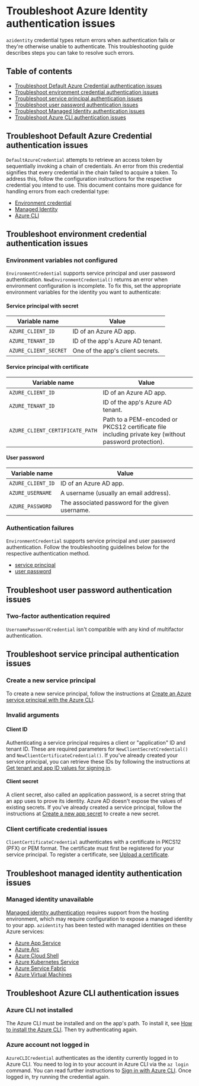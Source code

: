 # Troubleshoot Azure Identity authentication issues

`azidentity` credential types return errors when authentication fails or they're otherwise unable to authenticate. This troubleshooting guide describes steps you can take to resolve such errors.

## Table of contents

- [Troubleshoot Default Azure Credential authentication issues](#troubleshoot-default-azure-credential-authentication-issues)
- [Troubleshoot environment credential authentication issues](#troubleshoot-environment-credential-authentication-issues)
- [Troubleshoot service principal authentication issues](#troubleshoot-service-principal-authentication-issues)
- [Troubleshoot user password authentication issues](#troubleshoot-user-password-authentication-issues)
- [Troubleshoot Managed Identity authentication issues](#troubleshoot-managed-identity-authentication-issues)
- [Troubleshoot Azure CLI authentication issues](#troubleshoot-azure-cli-authentication-issues)

## Troubleshoot Default Azure Credential authentication issues

`DefaultAzureCredential` attempts to retrieve an access token by sequentially invoking a chain of credentials. An error from this credential signifies that every credential in the chain failed to acquire a token. To address this, follow the configuration instructions for the respective credential you intend to use. This document contains more guidance for handling errors from each credential type:

-  [Environment credential](#troubleshoot-environment-credential-authentication-issues)
-  [Managed Identity](#troubleshoot-managed-identity-authentication-issues)
-  [Azure CLI](#troubleshoot-azure-cli-authentication-issues)

## Troubleshoot environment credential authentication issues

### Environment variables not configured

`EnvironmentCredential` supports service principal and user password authentication. `NewEnvironmentCredential()` returns an error when environment configuration is incomplete. To fix this, set the appropriate environment variables for the identity you want to authenticate:

#### Service principal with secret

| Variable name | Value |
| --- | --- |
`AZURE_CLIENT_ID` | ID of an Azure AD app. |
`AZURE_TENANT_ID` | ID of the app's Azure AD tenant. |
`AZURE_CLIENT_SECRET` | One of the app's client secrets. |

#### Service principal with certificate

| Variable name | Value |
| --- | --- |
`AZURE_CLIENT_ID` | ID of an Azure AD app. |
`AZURE_TENANT_ID` | ID of the app's Azure AD tenant. |
`AZURE_CLIENT_CERTIFICATE_PATH` | Path to a PEM-encoded or PKCS12 certificate file including private key (without password protection). |

#### User password

| Variable name | Value |
| --- | --- |
`AZURE_CLIENT_ID` | ID of an Azure AD app. |
`AZURE_USERNAME` | A username (usually an email address). |
`AZURE_PASSWORD` | The associated password for the given username. |

### Authentication failures

`EnvironmentCredential` supports service principal and user password authentication. Follow the troubleshooting guidelines below for the respective authentication method.

- [service principal](#troubleshoot-service-principal-authentication-issues)
- [user password](#troubleshoot-user-password-authentication-issues)

## Troubleshoot user password authentication issues

### Two-factor authentication required

`UsernamePasswordCredential` isn't compatible with any kind of multifactor authentication.

## Troubleshoot service principal authentication issues

### Create a new service principal

To create a new service principal, follow the instructions at [Create an Azure service principal with the Azure CLI](https://docs.microsoft.com/cli/azure/create-an-azure-service-principal-azure-cli).

### Invalid arguments

#### Client ID

Authenticating a service principal requires a client or "application" ID and tenant ID. These are required parameters for `NewClientSecretCredential()` and `NewClientCertificateCredential()`. If you've already created your service principal, you can retrieve these IDs by following the instructions at [Get tenant and app ID values for signing in](https://docs.microsoft.com/azure/active-directory/develop/howto-create-service-principal-portal#get-tenant-and-app-id-values-for-signing-in).

#### Client secret

A client secret, also called an application password, is a secret string that an app uses to prove its identity. Azure AD doesn't expose the values of existing secrets. If you've already created a service principal, follow the instructions at [Create a new app secret](https://docs.microsoft.com/azure/active-directory/develop/howto-create-service-principal-portal#option-2-create-a-new-application-secret) to create a new secret.

### Client certificate credential issues

`ClientCertificateCredential` authenticates with a certificate in PKCS12 (PFX) or PEM format. The certificate must first be registered for your service principal. To register a certificate, see [Upload a certificate](https://docs.microsoft.com/azure/active-directory/develop/howto-create-service-principal-portal#option-1-upload-a-certificate).

## Troubleshoot managed identity authentication issues

### Managed identity unavailable

[Managed identity authentication](https://docs.microsoft.com/azure/active-directory/managed-identities-azure-resources/overview) requires support from the hosting environment, which may require configuration to expose a managed identity to your app. `azidentity` has been tested with managed identities on these Azure services:

- [Azure App Service](https://docs.microsoft.com/azure/app-service/overview-managed-identity)
- [Azure Arc](https://docs.microsoft.com/azure/azure-arc/servers/managed-identity-authentication)
- [Azure Cloud Shell](https://docs.microsoft.com/azure/cloud-shell/overview)
- [Azure Kubernetes Service](https://docs.microsoft.com/azure/aks/use-managed-identity)
- [Azure Service Fabric](https://docs.microsoft.com/azure/service-fabric/configure-existing-cluster-enable-managed-identity-token-service)
- [Azure Virtual Machines](https://docs.microsoft.com/azure/active-directory/managed-identities-azure-resources/qs-configure-portal-windows-vm)

## Troubleshoot Azure CLI authentication issues

### Azure CLI not installed

The Azure CLI must be installed and on the app's path. To install it, see [How to install the Azure CLI](https://docs.microsoft.com/cli/azure/install-azure-cli). Then try authenticating again.

### Azure account not logged in

`AzureCLICredential` authenticates as the identity currently logged in to Azure CLI. You need to log in to your account in Azure CLI via the `az login` command. You can read further instructions to [Sign in with Azure CLI](https://docs.microsoft.com/cli/azure/authenticate-azure-cli). Once logged in, try running the credential again.
